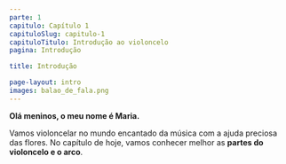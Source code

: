 ```yaml
---
parte: 1
capitulo: Capítulo 1
capituloSlug: capitulo-1
capituloTitulo: Introdução ao violoncelo
pagina: Introdução

title: Introdução

page-layout: intro
images: balao_de_fala.png
---
```



**Olá meninos, o meu nome é Maria.**

Vamos violoncelar no mundo encantado da música com a ajuda preciosa das flores. No capítulo de hoje, vamos conhecer melhor as **partes do violoncelo e o arco**.
